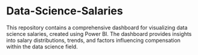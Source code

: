 # Data-Science-Salaries
This repository contains a comprehensive dashboard for visualizing data science salaries, created using Power BI. The dashboard provides insights into salary distributions, trends, and factors influencing compensation within the data science field.
